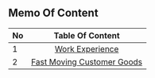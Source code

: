 ## Memo Of Content

| No            | Table Of Content                                                                             |
| ------------- | :------------------------------------------------------------------------------------------: |
| 1             | [Work Experience](./TableOfContent/00_WorkingExperience/WorkExperience.md)                   |
| 2             | [Fast Moving Customer Goods](./TableOfContent/01_FastMovingCustomerGoods/1.Introduction/Intro.md)                   |